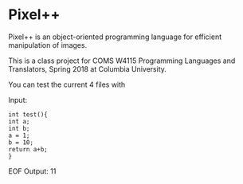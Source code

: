 # Pixel++

Pixel++ is an object-oriented programming language for efficient manipulation of images.

This is a class project for COMS W4115 Programming Languages and Translators, Spring 2018 at Columbia University.

You can test the current 4 files with 

Input:

	int test(){
	int a;
  	int b;
  	a = 1;
  	b = 10;
  	return a+b;
	}

EOF
Output:
11

